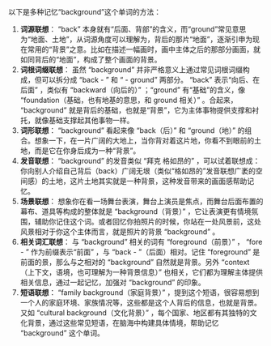 以下是多种记忆“background”这个单词的方法：
1. **词源联想**： “back” 本身就有“后面、背部”的含义，而“ground”常见意思为“地面、土地”，从词源角度可以理解为，背后的那片“地面”，逐渐引申为现在常用的“背景”之意。比如在描述一幅画时，画中主体之后的那部分画面，就如同背后的“地面”，构成了整个画面的背景。
2. **词根词缀联想**： 虽然 “background” 并非严格意义上通过常见词根词缀构成，但可以拆分成 “back - ” 和 “ - ground” 两部分。 “back” 表示“向后、在后面” ，类似有 “backward（向后的）” ；“ground” 有“基础”的含义，像 “foundation（基础，也有地基的意思，和 ground 相关）” 。合起来， “background” 就是背后的基础，也就是“背景”，它为主体事物提供支撑和衬托，就像基础支撑起其他事物一样。
3. **词形联想**： “background” 看起来像 “back（后）” 和 “ground（地）” 的组合。想象一下，在一片广阔的大地上，当你背对着这片地，你看不到眼前的土地，而是它在你身后成为一种“背景”。
4. **发音联想**： “background” 的发音类似 “拜克 格如昂的” ，可以试着联想成：你向别人介绍自己背后（back）广阔无垠（类似“格如昂的”发音联想广袤的空间感）的土地，这片土地其实就是一种背景，这种发音带来的画面感帮助记忆。
5. **场景联想**： 想象你在看一场舞台表演，舞台上演员是焦点，而舞台后面布置的幕布、道具等构成的整体就是 “background（背景）” ，它让表演更有情境氛围，辅助你记住这个词。或者回忆你拍照片的时候，你站在一处风景前，这处风景相对于你这个主体而言，就是照片的背景 “background” 。
6. **相关词汇联想**： 与 “background” 相关的词有 “foreground（前景）” ， “fore - ” 作为前缀表示“前面” ，与 “back - ”（后面）相对。记住 “foreground” 是前面的景，那么与之相对的 “background” 自然就是背景。另外 “context（上下文，语境，也可理解为一种背景信息）” 也相关，它们都为理解主体提供相关信息，通过一起记忆，加强对 “background” 的印象。
7. **短语联想**： “family background（家庭背景）” ，提到这个短语，很容易想到一个人的家庭环境、家族情况等，这些都是这个人背后的信息，也就是背景。又如 “cultural background（文化背景）” ，每个国家、地区都有其独特的文化背景，通过这些常见短语，在脑海中构建具体情境，帮助记忆 “background” 这个单词。 